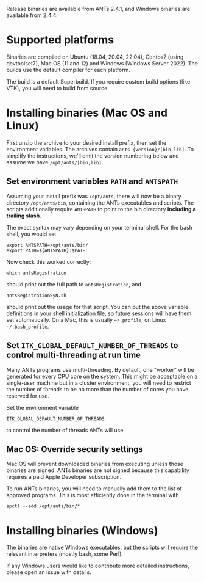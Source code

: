 Release binaries are available from ANTs 2.4.1, and Windows binaries are available from 2.4.4.


# Supported platforms

Binaries are compiled on Ubuntu (18.04, 20.04, 22.04), Centos7 (using devtoolset7), Mac OS (11 and 12) and Windows (Windows Server 2022). The builds use the default compiler for each platform.

The build is a default Superbuild. If you require custom build options (like VTK), you will need to build from source.


# Installing binaries (Mac OS and Linux)

First unzip the archive to your desired install prefix, then set the environment variables. The archives contain `ants-{version}/[bin,lib]`. To simplify the instructions, we'll omit the version numbering below and assume we have `/opt/ants/[bin,lib]`.


## Set environment variables `PATH` and `ANTSPATH`

Assuming your install prefix was `/opt/ants`, there will now be a binary directory `/opt/ants/bin`, containing the ANTs executables and scripts. The scripts additionally require `ANTSPATH` to point to the bin directory **including a trailing slash**.

The exact syntax may vary depending on your terminal shell. For the bash shell, you would set

```
export ANTSPATH=/opt/ants/bin/
export PATH=${ANTSPATH}:$PATH
```

Now check this worked correctly:

```
which antsRegistration
```

should print out the full path to `antsRegistration`, and

```
antsRegistrationSyN.sh
```

should print out the usage for that script. You can put the above variable definitions in your shell initialization file, so future sessions will have them set automatically. On a Mac, this is usually `~/.profile`, on Linux `~/.bash_profile`.


## Set `ITK_GLOBAL_DEFAULT_NUMBER_OF_THREADS` to control multi-threading at run time

Many ANTs programs use multi-threading. By default, one "worker" will be generated for every CPU core on the system. This might be acceptable on a single-user machine but in a cluster environment, you will need to restrict the number of threads to be no more than the number of cores you have reserved for use.

Set the environment variable

```
ITK_GLOBAL_DEFAULT_NUMBER_OF_THREADS
```

to control the number of threads ANTs will use. 


## Mac OS: Override security settings

Mac OS will prevent downloaded binaries from executing unless those binaries are signed. ANTs binaries are not signed because this capability requires a paid Apple Developer subscription.

To run ANTs binaries, you will need to manually add them to the list of approved programs. This is most efficiently done in the terminal with

```
spctl --add /opt/ants/bin/*
```

# Installing binaries (Windows)

The binaries are native Windows executables, but the scripts will require the relevant interpreters (mostly bash, some Perl). 

If any Windows users would like to contribute more detailed instructions, please open an issue with details.

